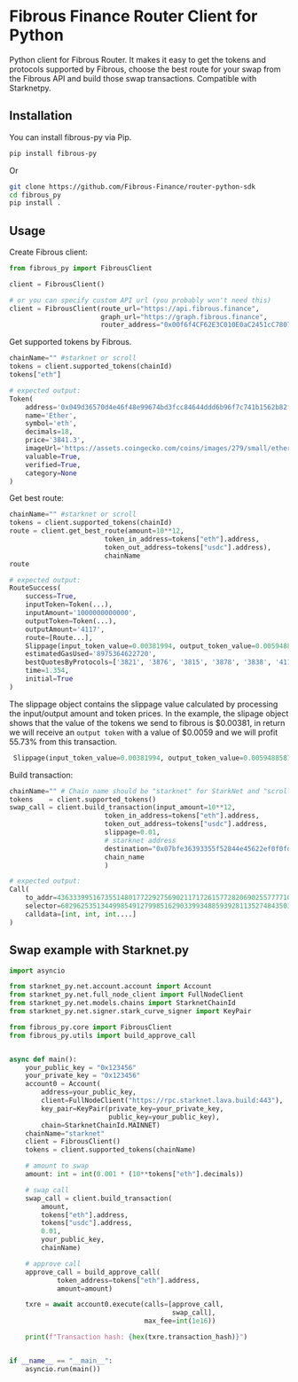 # Fibrous Finance Router Client for Python

Python client for Fibrous Router. It makes it easy to get the tokens and protocols supported by Fibrous, choose the best route for your swap from the Fibrous API and build those swap transactions. Compatible with Starknetpy.

## Installation

You can install fibrous-py via Pip.
```bash
pip install fibrous-py
```
Or
```bash
git clone https://github.com/Fibrous-Finance/router-python-sdk
cd fibrous_py
pip install .
```

## Usage

Create Fibrous client:
```python
from fibrous_py import FibrousClient

client = FibrousClient()

# or you can specify custom API url (you probably won't need this)
client = FibrousClient(route_url="https://api.fibrous.finance",
                       graph_url="https://graph.fibrous.finance",
                       router_address="0x00f6f4CF62E3C010E0aC2451cC7807b5eEc19a40b0FaaCd00CCA3914280FDf5a")
```

Get supported tokens by Fibrous.
```python
chainName="" #starknet or scroll
tokens = client.supported_tokens(chainId)
tokens["eth"]

# expected output:
Token(
    address='0x049d36570d4e46f48e99674bd3fcc84644ddd6b96f7c741b1562b82f9e004dc7',
    name='Ether',
    symbol='eth',
    decimals=18,
    price='3841.3',
    imageUrl='https://assets.coingecko.com/coins/images/279/small/ethereum.png?1696501628',
    valuable=True,
    verified=True,
    category=None
)
```

Get best route:
```python
chainName="" #starknet or scroll
tokens = client.supported_tokens(chainId)
route = client.get_best_route(amount=10**12,
                        token_in_address=tokens["eth"].address,
                        token_out_address=tokens["usdc"].address),
                        chainName
route

# expected output:
RouteSuccess(
    success=True,
    inputToken=Token(...),
    inputAmount='1000000000000',
    outputToken=Token(...),
    outputAmount='4117',
    route=[Route...],
    Slippage(input_token_value=0.00381994, output_token_value=0.005948858756000001, slippage=0.5573173285444276),
    estimatedGasUsed='8975364622720',
    bestQuotesByProtocols=['3821', '3876', '3815', '3878', '3838', '4117', '3883', '0', '3838', '5467'],
    time=1.354,
    initial=True
)
```

The slippage object contains the slippage value calculated by processing the input/output amount and token prices. In the example, the slipage object shows that the value of the tokens we send to fibrous is $0.00381, in return we will receive an `output token` with a value of $0.0059 and we will profit 55.73% from this transaction.

```python
 Slippage(input_token_value=0.00381994, output_token_value=0.005948858756000001, slippage=0.5573173285444276)
```


Build transaction:
```python
chainName="" # Chain name should be "starknet" for StarkNet and "scroll" for Scroll
tokens    = client.supported_tokens()
swap_call = client.build_transaction(input_amount=10**12,
                        token_in_address=tokens["eth"].address,
                        token_out_address=tokens["usdc"].address,
                        slippage=0.01,
                        # starknet address
                        destination="0x07bfe36393355f52844e45622ef0f0fd9bcb18c63f9004060effc8cc0970f8e1",
                        chain_name
                        )

# expected output:
Call(
    to_addr=436333995167355148017722927569021171726157728206902557777108018048487382874,
    selector=602962535134499854912799851629033993488593928113527484350375636311213640489,
    calldata=[int, int, int....]
)

```

## Swap example with Starknet.py
```python
import asyncio

from starknet_py.net.account.account import Account
from starknet_py.net.full_node_client import FullNodeClient
from starknet_py.net.models.chains import StarknetChainId
from starknet_py.net.signer.stark_curve_signer import KeyPair

from fibrous_py.core import FibrousClient
from fibrous_py.utils import build_approve_call


async def main():
    your_public_key = "0x123456"
    your_private_key = "0x123456"
    account0 = Account(
        address=your_public_key,
        client=FullNodeClient("https://rpc.starknet.lava.build:443"),
        key_pair=KeyPair(private_key=your_private_key,
                         public_key=your_public_key),
        chain=StarknetChainId.MAINNET)
    chainName="starknet"
    client = FibrousClient()
    tokens = client.supported_tokens(chainName)

    # amount to swap
    amount: int = int(0.001 * (10**tokens["eth"].decimals))

    # swap call
    swap_call = client.build_transaction(
        amount,
        tokens["eth"].address,
        tokens["usdc"].address,
        0.01,
        your_public_key,
        chainName)

    # approve call
    approve_call = build_approve_call(
            token_address=tokens["eth"].address,
            amount=amount)

    txre = await account0.execute(calls=[approve_call,
                                         swap_call],
                                  max_fee=int(1e16))

    print(f"Transaction hash: {hex(txre.transaction_hash)}")


if __name__ == "__main__":
    asyncio.run(main())
```

